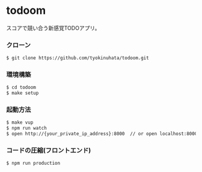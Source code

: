 # todoom
スコアで競い合う新感覚TODOアプリ。

### クローン

```bash
$ git clone https://github.com/tyokinuhata/todoom.git
```

### 環境構築

```bash
$ cd todoom
$ make setup
```

### 起動方法

```bash
$ make vup
$ npm run watch
$ open http://{your_private_ip_address}:8000  // or open localhost:8000
```

### コードの圧縮(フロントエンド)

```bash
$ npm run production
```
